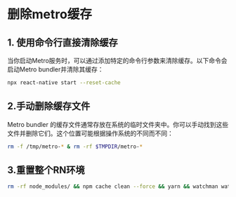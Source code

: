 # 删除metro缓存

## 1. 使用命令行直接清除缓存

当你启动Metro服务时，可以通过添加特定的命令行参数来清除缓存。以下命令会启动Metro bundler并清除其缓存：

```bash
npx react-native start --reset-cache
```

## 2.手动删除缓存文件

Metro bundler 的缓存文件通常存放在系统的临时文件夹中。你可以手动找到这些文件并删除它们。这个位置可能根据操作系统的不同而不同：

```bash
rm -f /tmp/metro-* & rm -rf $TMPDIR/metro-*
```

## 3.重置整个RN环境

```bash
rm -rf node_modules/ && npm cache clean --force && yarn && watchman watch-del-all && rm -f /tmp/metro-* & rm -rf $TMPDIR/metro-* && npx react-native start --reset-cache
```
